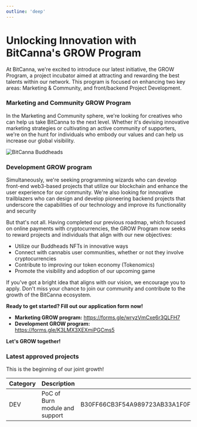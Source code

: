 ```yaml
---
outline: 'deep'
---
```

# Unlocking Innovation with BitCanna's GROW Program
At BitCanna, we're excited to introduce our latest initiative, the GROW Program, a project incubator aimed at attracting and rewarding the best talents within our network. This program is focused on enhancing two key areas: Marketing & Community, and front/backend Project Development.

### Marketing and Community GROW Program
In the Marketing and Community sphere, we're looking for creatives who can help us take BitCanna to the next level. Whether it's devising innovative marketing strategies or cultivating an active community of supporters, we're on the hunt for individuals who embody our values and can help us increase our global visibility.

![BitCanna Buddheads](/assets/image/buddheads.png)

### Development GROW program
Simultaneously, we're seeking programming wizards who can develop front-end web3-based projects that utilize our blockchain and enhance the user experience for our community. We're also looking for innovative trailblazers who can design and develop pioneering backend projects that underscore the capabilities of our technology and improve its functionality and security

But that's not all. Having completed our previous roadmap, which focused on online payments with cryptocurrencies, the GROW Program now seeks to reward projects and individuals that align with our new objectives:

- Utilize our Buddheads NFTs in innovative ways
- Connect with cannabis user communities, whether or not they involve cryptocurrencies
- Contribute to improving our token economy (Tokenomics)
- Promote the visibility and adoption of our upcoming game

If you've got a bright idea that aligns with our vision, we encourage you to apply. Don't miss your chance to join our community and contribute to the growth of the BitCanna ecosystem.

**Ready to get started? Fill out our application form now!**

- **Marketing GROW program:** https://forms.gle/wryzVmCxe6r3QLFH7
- **Development GROW program:** https://forms.gle/K3LMX3XEXmiPGCms5

**Let's GROW together!**

### Latest approved projects
This is the beginning of our joint growth!

<table><thead><tr><th>Category</th><th>Description</th><th>Hash</th></tr></thead><tbody><tr><td>DEV</td><td>PoC of Burn module and support</td><td>B30FF66CB3F54A989723AB33A1F0F551212F38F5AFA69B09B175920363F3AB17</td></tr></tbody></table>

